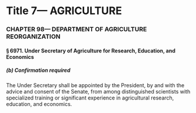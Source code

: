 
# Title 7— AGRICULTURE
### CHAPTER 98— DEPARTMENT OF AGRICULTURE REORGANIZATION
#### § 6971. Under Secretary of Agriculture for Research, Education, and Economics
##### (b) Confirmation required

The Under Secretary shall be appointed by the President, by and with the advice and consent of the Senate, from among distinguished scientists with specialized training or significant experience in agricultural research, education, and economics.
